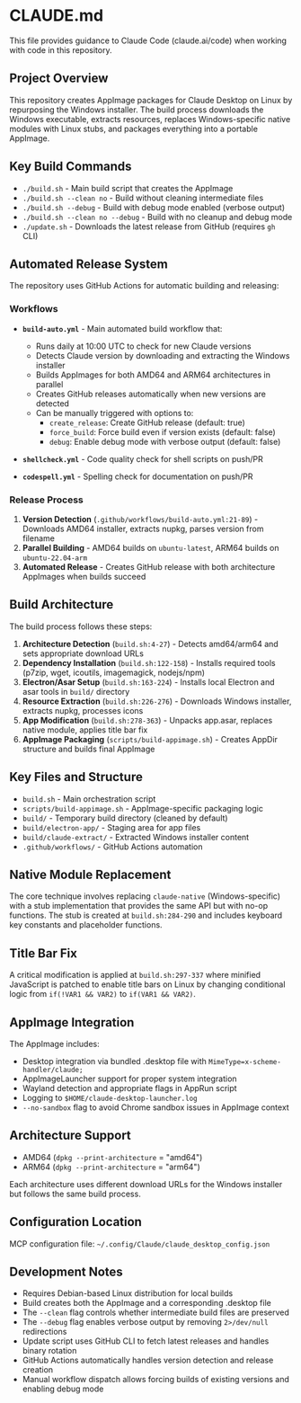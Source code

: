 # CLAUDE.md

This file provides guidance to Claude Code (claude.ai/code) when working with code in this repository.

## Project Overview

This repository creates AppImage packages for Claude Desktop on Linux by repurposing the Windows installer. The build process downloads the Windows executable, extracts resources, replaces Windows-specific native modules with Linux stubs, and packages everything into a portable AppImage.

## Key Build Commands

- `./build.sh` - Main build script that creates the AppImage
- `./build.sh --clean no` - Build without cleaning intermediate files
- `./build.sh --debug` - Build with debug mode enabled (verbose output)
- `./build.sh --clean no --debug` - Build with no cleanup and debug mode
- `./update.sh` - Downloads the latest release from GitHub (requires `gh` CLI)

## Automated Release System

The repository uses GitHub Actions for automatic building and releasing:

### Workflows
- **`build-auto.yml`** - Main automated build workflow that:
  - Runs daily at 10:00 UTC to check for new Claude versions
  - Detects Claude version by downloading and extracting the Windows installer
  - Builds AppImages for both AMD64 and ARM64 architectures in parallel
  - Creates GitHub releases automatically when new versions are detected
  - Can be manually triggered with options to:
    - `create_release`: Create GitHub release (default: true)
    - `force_build`: Force build even if version exists (default: false)
    - `debug`: Enable debug mode with verbose output (default: false)

- **`shellcheck.yml`** - Code quality check for shell scripts on push/PR
- **`codespell.yml`** - Spelling check for documentation on push/PR

### Release Process
1. **Version Detection** (`.github/workflows/build-auto.yml:21-89`) - Downloads AMD64 installer, extracts nupkg, parses version from filename
2. **Parallel Building** - AMD64 builds on `ubuntu-latest`, ARM64 builds on `ubuntu-22.04-arm`
3. **Automated Release** - Creates GitHub release with both architecture AppImages when builds succeed

## Build Architecture

The build process follows these steps:

1. **Architecture Detection** (`build.sh:4-27`) - Detects amd64/arm64 and sets appropriate download URLs
2. **Dependency Installation** (`build.sh:122-158`) - Installs required tools (p7zip, wget, icoutils, imagemagick, nodejs/npm)
3. **Electron/Asar Setup** (`build.sh:163-224`) - Installs local Electron and asar tools in `build/` directory
4. **Resource Extraction** (`build.sh:226-276`) - Downloads Windows installer, extracts nupkg, processes icons
5. **App Modification** (`build.sh:278-363`) - Unpacks app.asar, replaces native module, applies title bar fix
6. **AppImage Packaging** (`scripts/build-appimage.sh`) - Creates AppDir structure and builds final AppImage

## Key Files and Structure

- `build.sh` - Main orchestration script
- `scripts/build-appimage.sh` - AppImage-specific packaging logic
- `build/` - Temporary build directory (cleaned by default)
- `build/electron-app/` - Staging area for app files
- `build/claude-extract/` - Extracted Windows installer content
- `.github/workflows/` - GitHub Actions automation

## Native Module Replacement

The core technique involves replacing `claude-native` (Windows-specific) with a stub implementation that provides the same API but with no-op functions. The stub is created at `build.sh:284-290` and includes keyboard key constants and placeholder functions.

## Title Bar Fix

A critical modification is applied at `build.sh:297-337` where minified JavaScript is patched to enable title bars on Linux by changing conditional logic from `if(!VAR1 && VAR2)` to `if(VAR1 && VAR2)`.

## AppImage Integration

The AppImage includes:
- Desktop integration via bundled .desktop file with `MimeType=x-scheme-handler/claude;`
- AppImageLauncher support for proper system integration
- Wayland detection and appropriate flags in AppRun script
- Logging to `$HOME/claude-desktop-launcher.log`
- `--no-sandbox` flag to avoid Chrome sandbox issues in AppImage context

## Architecture Support

- AMD64 (`dpkg --print-architecture` = "amd64")
- ARM64 (`dpkg --print-architecture` = "arm64")

Each architecture uses different download URLs for the Windows installer but follows the same build process.

## Configuration Location

MCP configuration file: `~/.config/Claude/claude_desktop_config.json`

## Development Notes

- Requires Debian-based Linux distribution for local builds
- Build creates both the AppImage and a corresponding .desktop file
- The `--clean` flag controls whether intermediate build files are preserved
- The `--debug` flag enables verbose output by removing `2>/dev/null` redirections
- Update script uses GitHub CLI to fetch latest releases and handles binary rotation
- GitHub Actions automatically handles version detection and release creation
- Manual workflow dispatch allows forcing builds of existing versions and enabling debug mode